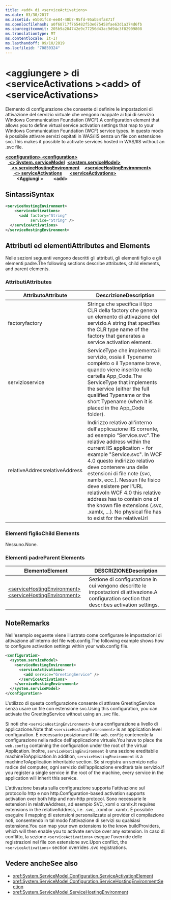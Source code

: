 ```yaml
---
title: <add> di <serviceActivations>
ms.date: 03/30/2017
ms.assetid: e5b01fc8-ee84-48b7-95fd-95ab54fa871f
ms.openlocfilehash: a0f68717f765482f53e675458fae63d1a374d6fb
ms.sourcegitcommit: 205b9a204742e9c77256d43ac9d94c3f82909808
ms.translationtype: MT
ms.contentlocale: it-IT
ms.lasthandoff: 09/10/2019
ms.locfileid: "70850324"
---
```

# <a name="add-of-serviceactivations"></a><span data-ttu-id="0370a-102">\<aggiungere > di \<serviceActivations ></span><span class="sxs-lookup"><span data-stu-id="0370a-102">\<add> of \<serviceActivations></span></span>

<span data-ttu-id="0370a-103">Elemento di configurazione che consente di definire le impostazioni di attivazione del servizio virtuale che vengono mappate ai tipi di servizio Windows Communication Foundation (WCF).</span><span class="sxs-lookup"><span data-stu-id="0370a-103">A configuration element that allows you to define virtual service activation settings that map to your Windows Communication Foundation (WCF) service types.</span></span> <span data-ttu-id="0370a-104">In questo modo è possibile attivare servizi ospitati in WAS/IIS senza un file con estensione svc.</span><span class="sxs-lookup"><span data-stu-id="0370a-104">This makes it possible to activate services hosted in WAS/IIS without an .svc file.</span></span>

<span data-ttu-id="0370a-105">[ **\<configuration>** ](../configuration-element.md)</span><span class="sxs-lookup"><span data-stu-id="0370a-105">[**\<configuration>**](../configuration-element.md)</span></span>\
<span data-ttu-id="0370a-106">&nbsp;&nbsp;[ **\<> System. serviceModel**](system-servicemodel.md)</span><span class="sxs-lookup"><span data-stu-id="0370a-106">&nbsp;&nbsp;[**\<system.serviceModel>**](system-servicemodel.md)</span></span>\
<span data-ttu-id="0370a-107">&nbsp;&nbsp;&nbsp;&nbsp;[ **\<> serviceHostingEnvironment**](servicehostingenvironment.md)</span><span class="sxs-lookup"><span data-stu-id="0370a-107">&nbsp;&nbsp;&nbsp;&nbsp;[**\<serviceHostingEnvironment>**](servicehostingenvironment.md)</span></span>\
<span data-ttu-id="0370a-108">&nbsp;&nbsp;&nbsp;&nbsp;&nbsp;&nbsp;[ **\<> serviceActivations**](serviceactivations.md)</span><span class="sxs-lookup"><span data-stu-id="0370a-108">&nbsp;&nbsp;&nbsp;&nbsp;&nbsp;&nbsp;[**\<serviceActivations>**](serviceactivations.md)</span></span>\
<span data-ttu-id="0370a-109">&nbsp;&nbsp;&nbsp;&nbsp;&nbsp;&nbsp;&nbsp;&nbsp; **\<Aggiungi >**</span><span class="sxs-lookup"><span data-stu-id="0370a-109">&nbsp;&nbsp;&nbsp;&nbsp;&nbsp;&nbsp;&nbsp;&nbsp;**\<add>**</span></span>  

## <a name="syntax"></a><span data-ttu-id="0370a-110">Sintassi</span><span class="sxs-lookup"><span data-stu-id="0370a-110">Syntax</span></span>

```xml
<serviceHostingEnvironment>
    <serviceActivations>
      <add factory="String"
           service="String" />
  </serviceActivations>
</serviceHostingEnvironment>
```

## <a name="attributes-and-elements"></a><span data-ttu-id="0370a-111">Attributi ed elementi</span><span class="sxs-lookup"><span data-stu-id="0370a-111">Attributes and Elements</span></span>

<span data-ttu-id="0370a-112">Nelle sezioni seguenti vengono descritti gli attributi, gli elementi figlio e gli elementi padre.</span><span class="sxs-lookup"><span data-stu-id="0370a-112">The following sections describe attributes, child elements, and parent elements.</span></span>

### <a name="attributes"></a><span data-ttu-id="0370a-113">Attributi</span><span class="sxs-lookup"><span data-stu-id="0370a-113">Attributes</span></span>

|<span data-ttu-id="0370a-114">Attributo</span><span class="sxs-lookup"><span data-stu-id="0370a-114">Attribute</span></span>|<span data-ttu-id="0370a-115">Descrizione</span><span class="sxs-lookup"><span data-stu-id="0370a-115">Description</span></span>|
|---------------|-----------------|
|<span data-ttu-id="0370a-116">factory</span><span class="sxs-lookup"><span data-stu-id="0370a-116">factory</span></span>|<span data-ttu-id="0370a-117">Stringa che specifica il tipo CLR della factory che genera un elemento di attivazione del servizio.</span><span class="sxs-lookup"><span data-stu-id="0370a-117">A string that specifies the CLR type name of the factory that generates a service activation element.</span></span>|
|<span data-ttu-id="0370a-118">servizio</span><span class="sxs-lookup"><span data-stu-id="0370a-118">service</span></span>|<span data-ttu-id="0370a-119">ServiceType che implementa il servizio, ossia il Typename completo o il Typename breve, quando viene inserito nella cartella App_Code.</span><span class="sxs-lookup"><span data-stu-id="0370a-119">The ServiceType that implements the service (either the full qualified Typename or the short Typename (when it is placed in the App_Code folder).</span></span>|
|<span data-ttu-id="0370a-120">relativeAddress</span><span class="sxs-lookup"><span data-stu-id="0370a-120">relativeAddress</span></span>|<span data-ttu-id="0370a-121">Indirizzo relativo all'interno dell'applicazione IIS corrente, ad esempio “Service.svc".</span><span class="sxs-lookup"><span data-stu-id="0370a-121">The relative address within the current IIS application - for example "Service.svc".</span></span> <span data-ttu-id="0370a-122">In WCF 4.0 questo indirizzo relativo deve contenere una delle estensioni di file note (svc, xamlx, ecc.). Nessun file fisico deve esistere per l'URL relativo</span><span class="sxs-lookup"><span data-stu-id="0370a-122">In WCF 4.0 this relative address has to contain one of the known file extensions (.svc, .xamlx, ...). No physical file has to exist for the relativeUrl</span></span>|

### <a name="child-elements"></a><span data-ttu-id="0370a-123">Elementi figlio</span><span class="sxs-lookup"><span data-stu-id="0370a-123">Child Elements</span></span>

<span data-ttu-id="0370a-124">Nessuno.</span><span class="sxs-lookup"><span data-stu-id="0370a-124">None.</span></span>

### <a name="parent-elements"></a><span data-ttu-id="0370a-125">Elementi padre</span><span class="sxs-lookup"><span data-stu-id="0370a-125">Parent Elements</span></span>

|<span data-ttu-id="0370a-126">Elemento</span><span class="sxs-lookup"><span data-stu-id="0370a-126">Element</span></span>|<span data-ttu-id="0370a-127">DESCRIZIONE</span><span class="sxs-lookup"><span data-stu-id="0370a-127">Description</span></span>|
|-------------|-----------------|
|[<span data-ttu-id="0370a-128">\<serviceHostingEnvironment></span><span class="sxs-lookup"><span data-stu-id="0370a-128">\<serviceHostingEnvironment></span></span>](servicehostingenvironment.md)|<span data-ttu-id="0370a-129">Sezione di configurazione in cui vengono descritte le impostazioni di attivazione.</span><span class="sxs-lookup"><span data-stu-id="0370a-129">A configuration section that describes activation settings.</span></span>|

## <a name="remarks"></a><span data-ttu-id="0370a-130">Note</span><span class="sxs-lookup"><span data-stu-id="0370a-130">Remarks</span></span>

<span data-ttu-id="0370a-131">Nell'esempio seguente viene illustrato come configurare le impostazioni di attivazione all'interno del file web.config.</span><span class="sxs-lookup"><span data-stu-id="0370a-131">The following example shows how to configure activation settings within your web.config file.</span></span>

```xml
<configuration>
  <system.serviceModel>
    <serviceHostingEnvironment>
      <serviceActivations>
        <add service="GreetingService" />
      </serviceActivations>
    </serviceHostingEnvironment>
  </system.serviceModel>
</configuration>
```

<span data-ttu-id="0370a-132">L'utilizzo di questa configurazione consente di attivare GreetingService senza usare un file con estensione svc.</span><span class="sxs-lookup"><span data-stu-id="0370a-132">Using this configuration, you can activate the GreetingService without using an .svc file.</span></span>

<span data-ttu-id="0370a-133">Si noti che `<serviceHostingEnvironment>` è una configurazione a livello di applicazione.</span><span class="sxs-lookup"><span data-stu-id="0370a-133">Note that `<serviceHostingEnvironment>` is an application level configuration.</span></span> <span data-ttu-id="0370a-134">È necessario posizionare il file `web.config` contenente la configurazione nella radice dell'applicazione virtuale.</span><span class="sxs-lookup"><span data-stu-id="0370a-134">You have to place the `web.config` containing the configuration under the root of the virtual Application.</span></span> <span data-ttu-id="0370a-135">Inoltre, `serviceHostingEnvironment` è una sezione ereditabile machineToApplication.</span><span class="sxs-lookup"><span data-stu-id="0370a-135">In addition, `serviceHostingEnvironment` is a machineToApplication inheritable section.</span></span> <span data-ttu-id="0370a-136">Se si registra un servizio nella radice del computer, ogni servizio dell'applicazione erediterà tale servizio.</span><span class="sxs-lookup"><span data-stu-id="0370a-136">If you register a single service in the root of the machine, every service in the application will inherit this service.</span></span>

<span data-ttu-id="0370a-137">L'attivazione basata sulla configurazione supporta l'attivazione sul protocollo http e non http.</span><span class="sxs-lookup"><span data-stu-id="0370a-137">Configuration-based activation supports activation over both http and non-http protocol.</span></span> <span data-ttu-id="0370a-138">Sono necessarie le estensioni in relativeAddress, ad esempio SVC, xoml o xamlx.</span><span class="sxs-lookup"><span data-stu-id="0370a-138">It requires extensions in the relativeAddress, i.e. .svc, .xoml or .xamlx.</span></span> <span data-ttu-id="0370a-139">È possibile eseguire il mapping di estensioni personalizzate ai provider di compilazione noti, consentendo in tal modo l'attivazione di servizi su qualsiasi estensione.</span><span class="sxs-lookup"><span data-stu-id="0370a-139">You can map your own extensions to the know buildProviders, which will then enable you to activate service over any extension.</span></span> <span data-ttu-id="0370a-140">In caso di conflitto, la sezione `<serviceActivations>` esegue l'override delle registrazioni nel file con estensione svc.</span><span class="sxs-lookup"><span data-stu-id="0370a-140">Upon conflict, the `<serviceActivations>` section overrides .svc registrations.</span></span>

## <a name="see-also"></a><span data-ttu-id="0370a-141">Vedere anche</span><span class="sxs-lookup"><span data-stu-id="0370a-141">See also</span></span>

- <xref:System.ServiceModel.Configuration.ServiceActivationElement>
- <xref:System.ServiceModel.Configuration.ServiceHostingEnvironmentSection>
- <xref:System.ServiceModel.ServiceHostingEnvironment>
